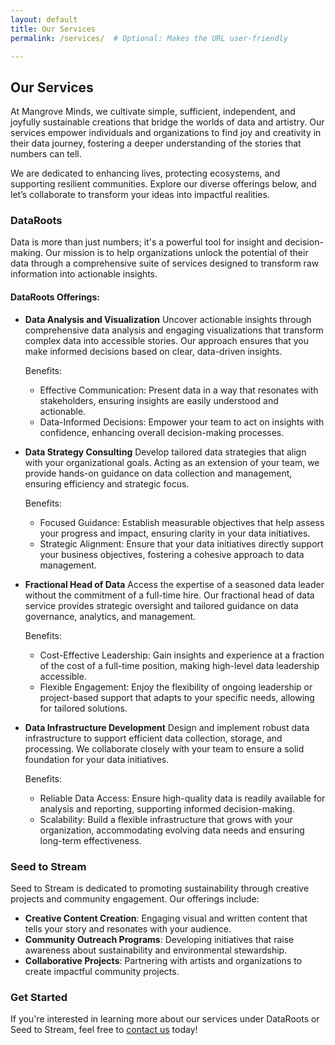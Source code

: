 ```yaml
---
layout: default
title: Our Services
permalink: /services/  # Optional: Makes the URL user-friendly

---
```


## Our Services

At Mangrove Minds, we cultivate simple, sufficient, independent, and joyfully sustainable creations that bridge the worlds of data and artistry. Our services empower individuals and organizations to find joy and creativity in their data journey, fostering a deeper understanding of the stories that numbers can tell.

We are dedicated to enhancing lives, protecting ecosystems, and supporting resilient communities. Explore our diverse offerings below, and let’s collaborate to transform your ideas into impactful realities.

### DataRoots

Data is more than just numbers; it's a powerful tool for insight and decision-making. Our mission is to help organizations unlock the potential of their data through a comprehensive suite of services designed to transform raw information into actionable insights.

#### DataRoots Offerings: 

- **Data Analysis and Visualization** 
Uncover actionable insights through comprehensive data analysis and engaging visualizations that transform complex data into accessible stories. Our approach ensures that you make informed decisions based on clear, data-driven insights.

	Benefits:
	- Effective Communication: Present data in a way that resonates with stakeholders, ensuring insights are easily understood and actionable.
	- Data-Informed Decisions: Empower your team to act on insights with confidence, enhancing overall decision-making processes.

- **Data Strategy Consulting**
Develop tailored data strategies that align with your organizational goals. Acting as an extension of your team, we provide hands-on guidance on data collection and management, ensuring efficiency and strategic focus.

	Benefits:
	- Focused Guidance: Establish measurable objectives that help assess your progress and impact, ensuring clarity in your data initiatives.
	- Strategic Alignment: Ensure that your data initiatives directly support your business objectives, fostering a cohesive approach to data management.

- **Fractional Head of Data**
Access the expertise of a seasoned data leader without the commitment of a full-time hire. Our fractional head of data service provides strategic oversight and tailored guidance on data governance, analytics, and management.

	Benefits:
	- Cost-Effective Leadership: Gain insights and experience at a fraction of the cost of a full-time position, making high-level data leadership accessible.
	- Flexible Engagement: Enjoy the flexibility of ongoing leadership or project-based support that adapts to your specific needs, allowing for tailored solutions.

- **Data Infrastructure Development**
Design and implement robust data infrastructure to support efficient data collection, storage, and processing. We collaborate closely with your team to ensure a solid foundation for your data initiatives.

	Benefits:
	- Reliable Data Access: Ensure high-quality data is readily available for analysis and reporting, supporting informed decision-making.
	- Scalability: Build a flexible infrastructure that grows with your organization, accommodating evolving data needs and ensuring long-term effectiveness.

### Seed to Stream
Seed to Stream is dedicated to promoting sustainability through creative projects and community engagement. Our offerings include:

- **Creative Content Creation**: Engaging visual and written content that tells your story and resonates with your audience.
- **Community Outreach Programs**: Developing initiatives that raise awareness about sustainability and environmental stewardship.
- **Collaborative Projects**: Partnering with artists and organizations to create impactful community projects.

### Get Started
If you're interested in learning more about our services under DataRoots or Seed to Stream, feel free to [contact us](contact.html) today!

